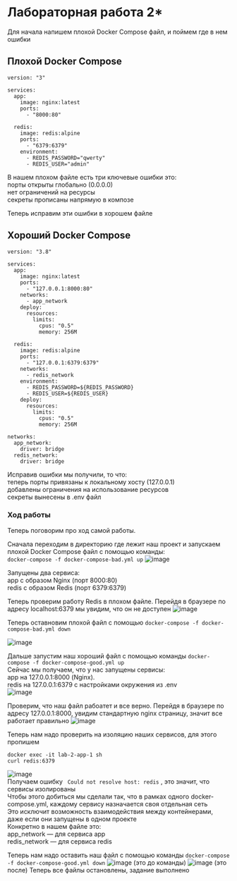 # Лабораторная работа 2*
Для начала напишем плохой Docker Compose файл, и поймем где в нем ошибки
## Плохой Docker Compose

```
version: "3"

services:
  app:
    image: nginx:latest
    ports:
      - "8000:80"

  redis:
    image: redis:alpine
    ports:
      - "6379:6379"
    environment:
      - REDIS_PASSWORD="qwerty"
      - REDIS_USER="admin"
```

В нашем плохом файле есть три ключевые ошибки это:   
порты открыты глобально (0.0.0.0)   
нет ограничений на ресурсы   
секреты прописаны напрямую в композе    

Теперь исправим эти ошибки в хорошем файле

## Хороший Docker Compose
```
version: "3.8"

services:
  app:
    image: nginx:latest
    ports:
      - "127.0.0.1:8000:80"
    networks:
      - app_network
    deploy:
      resources:
        limits:
          cpus: "0.5"
          memory: 256M

  redis:
    image: redis:alpine
    ports:
      - "127.0.0.1:6379:6379"
    networks:
      - redis_network
    environment:
      - REDIS_PASSWORD=${REDIS_PASSWORD}
      - REDIS_USER=${REDIS_USER}
    deploy:
      resources:
        limits:
          cpus: "0.5"
          memory: 256M

networks:
  app_network:
    driver: bridge
  redis_network:
    driver: bridge
```
Исправив ошибки мы получили, то что:   
теперь порты привязаны к локальному хосту (127.0.0.1)   
добавлены ограничения на использование ресурсов   
секреты вынесены в .env файл

### Ход работы
Теперь поговорим про ход самой работы.   

Сначала переходим в директорию где лежит наш проект и запускаем плохой Docker Compose файл с помощью команды:  
``` docker-compose -f docker-compose-bad.yml up ```
![image](https://github.com/user-attachments/assets/0bc80371-8f19-413f-88a9-cb8d3db994a4)

Запущены два сервиса:    
app с образом Nginx (порт 8000:80)    
redis с образом Redis (порт 6379:6379)    

Теперь проверим работу Redis в плохом файле. Перейдя в браузере по адресу localhost:6379 мы увидим, что он не доступен
![image](https://github.com/user-attachments/assets/99c5a044-1c3a-4661-abc8-d48396427411)

Теперь оставновим плохой файл с помощью ``` docker-compose -f docker-compose-bad.yml down ```

![image](https://github.com/user-attachments/assets/fb6b1b27-67cc-4df1-814e-1349a96be546)

Дальше запустим наш хороший файл с помощью команды ``` docker-compose -f docker-compose-good.yml up ```    
Сейчас мы получаем, что у нас запущены сервисы:   
app на 127.0.0.1:8000 (Nginx).   
redis на 127.0.0.1:6379 с настройками окружения из .env    
![image](https://github.com/user-attachments/assets/78242d2a-4bbd-43ca-bdf2-03adbd81e07f)

Проверим, что наш файл рабоатет и все верно. Перейдя в браузере по адресу 127.0.0.1:8000, увидим стандартную nginx страницу, значит все работает правильно
![image](https://github.com/user-attachments/assets/d4a1c682-28ea-4846-b935-147de21546c1)

Теперь нам надо проверить на изоляцию наших сервисов, для этого пропишем 
```
docker exec -it lab-2-app-1 sh 
curl redis:6379
```
![image](https://github.com/user-attachments/assets/ef9a6127-441d-4f1f-a103-2865c0a39c1c)    
Получаем ошибку ``` Could not resolve host: redis``` , это значит, что сервисы изолированы    
Чтобы этого добиться мы сделали так, что в рамках одного docker-compose.yml, каждому сервису назначается своя отдельная сеть    
Это исключит возможность взаимодействия между контейнерами, даже если они запущены в одном проекте    
Конкретно в нашем файле это:   
app_network — для сервиса app   
redis_network — для сервиса redis   

Теперь нам надо оставить наш файл с помощью команды ``` docker-compose -f docker-compose-good.yml down ```
![image](https://github.com/user-attachments/assets/e95337be-7177-49a4-aff4-475e46ced52a) 
(это до команды)
![image](https://github.com/user-attachments/assets/e7b5e786-e622-4b97-9840-2838214c2c71)
(это после)
Теперь все файлы остановлены, задание выполнено

